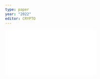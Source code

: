 ```yaml
---
type: paper
year: "2022"
editor: CRYPTO
---
```


![](../../../../meri-public/garden/69e0290dbcbccb5d86fba3b5ea3d3079.pdf)